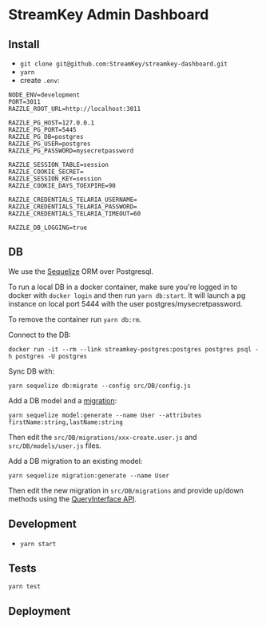 # StreamKey Admin Dashboard

## Install
* `git clone git@github.com:StreamKey/streamkey-dashboard.git`
* `yarn`
* create `.env`:
```
NODE_ENV=development
PORT=3011
RAZZLE_ROOT_URL=http://localhost:3011

RAZZLE_PG_HOST=127.0.0.1
RAZZLE_PG_PORT=5445
RAZZLE_PG_DB=postgres
RAZZLE_PG_USER=postgres
RAZZLE_PG_PASSWORD=mysecretpassword

RAZZLE_SESSION_TABLE=session
RAZZLE_COOKIE_SECRET=
RAZZLE_SESSION_KEY=session
RAZZLE_COOKIE_DAYS_TOEXPIRE=90

RAZZLE_CREDENTIALS_TELARIA_USERNAME=
RAZZLE_CREDENTIALS_TELARIA_PASSWORD=
RAZZLE_CREDENTIALS_TELARIA_TIMEOUT=60

RAZZLE_DB_LOGGING=true
```

## DB
We use the [Sequelize](http://docs.sequelizejs.com/) ORM over Postgresql.

To run a local DB in a docker container, make sure you're logged in to docker with `docker login` and then run `yarn db:start`. It will launch a pg instance on local port 5444 with the user postgres/mysecretpassword.

To remove the container run `yarn db:rm`.

Connect to the DB:
```
docker run -it --rm --link streamkey-postgres:postgres postgres psql -h postgres -U postgres
```

Sync DB with:
```
yarn sequelize db:migrate --config src/DB/config.js
```
Add a DB model and a [migration](http://docs.sequelizejs.com/manual/tutorial/migrations.html):
```
yarn sequelize model:generate --name User --attributes firstName:string,lastName:string
```
Then edit the `src/DB/migrations/xxx-create.user.js` and `src/DB/models/user.js` files.

Add a DB migration to an existing model:
```
yarn sequelize migration:generate --name User
```
Then edit the new migration in `src/DB/migrations` and provide up/down methods using the [QueryInterface API](http://docs.sequelizejs.com/class/lib/query-interface.js~QueryInterface.html).

## Development
* `yarn start`

## Tests
`yarn test`

## Deployment
